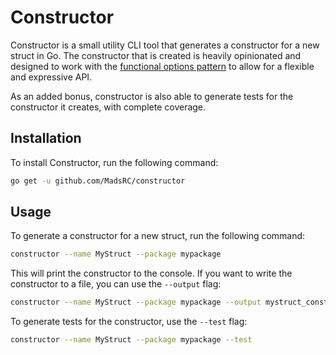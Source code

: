 # Constructor

Constructor is a small utility CLI tool that generates a constructor for a new struct in Go. The constructor that is
created is heavily opinionated and designed to work with the [functional options pattern](https://dave.cheney.net/2014/10/17/functional-options-for-friendly-apis)
to allow for a flexible and expressive API.

As an added bonus, constructor is also able to generate tests for the constructor it creates, with complete coverage.

## Installation

To install Constructor, run the following command:

```bash
go get -u github.com/MadsRC/constructor
```

## Usage

To generate a constructor for a new struct, run the following command:

```bash
constructor --name MyStruct --package mypackage
```

This will print the constructor to the console. If you want to write the constructor to a file, you can use the
`--output` flag:

```bash
constructor --name MyStruct --package mypackage --output mystruct_constructor.go
```

To generate tests for the constructor, use the `--test` flag:

```bash
constructor --name MyStruct --package mypackage --test
```
